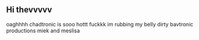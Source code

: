 ## Hi thevvvvv
oaghhhh chadtronic is sooo hottt fuckkk im rubbing my belly dirty bavtronic productions
miek and meslisa
